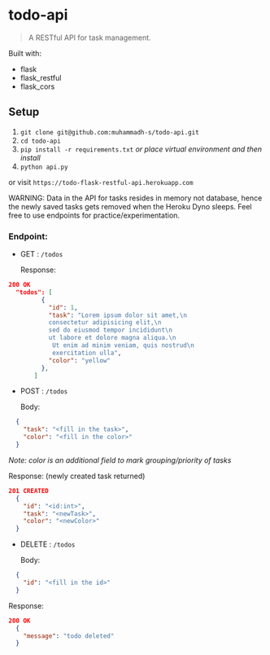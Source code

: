 # todo-api
> A RESTful API for task management.

Built with:
  * flask
  * flask_restful
  * flask_cors

## Setup

1. `git clone git@github.com:muhammadh-s/todo-api.git`
2. `cd todo-api`
3. `pip install -r requirements.txt` _or place virtual environment and then install_
4. `python api.py`

or visit `https://todo-flask-restful-api.herokuapp.com`

WARNING: Data in the API for tasks resides in memory not database, hence the newly saved tasks gets removed when the Heroku Dyno sleeps. Feel free to use endpoints for practice/experimentation.

### Endpoint:

* GET : `/todos`

  Response:
```JSON
200 OK
  "todos": [
         {
           "id": 1,
           "task": "Lorem ipsum dolor sit amet,\n    
           consectetur adipisicing elit,\n    
           sed do eiusmod tempor incididunt\n    
           ut labore et dolore magna aliqua.\n   
            Ut enim ad minim veniam, quis nostrud\n    
            exercitation ulla",
           "color": "yellow"
         },
       ]
```

* POST : `/todos`

  Body:
```JSON
  {
    "task": "<fill in the task>",
    "color": "<fill in the color>"
  }
  ```
_Note: color is an additional field to mark grouping/priority of tasks_   

  Response: (newly created task returned)
```JSON
201 CREATED
  {
    "id": "<id:int>",
    "task": "<newTask>",
    "color": "<newColor>"
  }
```
* DELETE : `/todos`

  Body:
```JSON
  {
    "id": "<fill in the id>"
  }
```
  Response:
```JSON
200 OK
  {
    "message": "todo deleted"
  }
```
